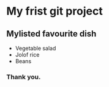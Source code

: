 # My frist git project
## Mylisted favourite dish

* Vegetable salad
* Jolof rice
* Beans

### Thank you.